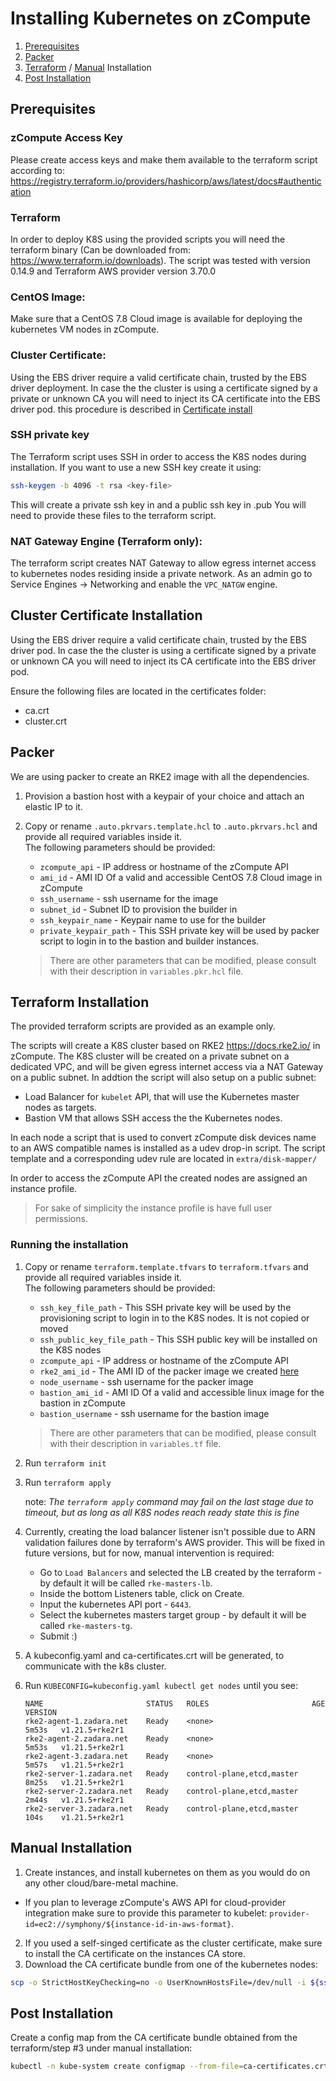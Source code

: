 # Installing Kubernetes on zCompute

1. [Prerequisites](#prerequisites)
2. [Packer](#packer)
2. [Terraform](#terraform-installation) / [Manual](#manual-installation) Installation
3. [Post Installation](#post-installation)

## Prerequisites

### zCompute Access Key

Please create access keys and make them available to the terraform script according to: https://registry.terraform.io/providers/hashicorp/aws/latest/docs#authentication

### Terraform

In order to deploy K8S using the provided scripts you will need the terraform binary (Can be downloaded from: https://www.terraform.io/downloads). The script was tested with version 0.14.9 and Terraform AWS provider version 3.70.0

### CentOS Image:

Make sure that a CentOS 7.8 Cloud image is available for deploying the kubernetes VM nodes in zCompute.

### Cluster Certificate:

Using the EBS driver require a valid certificate chain, trusted by the EBS driver deployment.
In case the the cluster is using a certificate signed by a private or unknown CA you will need to inject its CA certificate into the EBS driver pod.
this procedure is described in [Certificate install](#cluster-certificate-installation)

### SSH private key

The Terraform script uses SSH in order to access the K8S nodes during installation.
If you want to use a new SSH key create it using:

```sh
ssh-keygen -b 4096 -t rsa <key-file>
```

This will create a private ssh key in <key-file> and a public ssh key in <key-file>.pub
You will need to provide these files to the terraform script.

### NAT Gateway Engine (Terraform only):

The terraform script creates NAT Gateway to allow egress internet access to kubernetes nodes residing inside a private network.
As an admin go to Service Engines -> Networking and enable the `VPC_NATGW` engine.

## Cluster Certificate Installation

Using the EBS driver require a valid certificate chain, trusted by the EBS driver pod.
In case the the cluster is using a certificate signed by a private or unknown CA you will need to inject its CA certificate into the EBS driver pod.

Ensure the following files are located in the certificates folder:

- ca.crt
- cluster.crt

## Packer
We are using packer to create an RKE2 image with all the dependencies.

1. Provision a bastion host with a keypair of your choice and attach an elastic IP to it.
1. Copy or rename `.auto.pkrvars.template.hcl` to `.auto.pkrvars.hcl` and provide all required variables inside it. </br>
   The following parameters should be provided:

   - `zcompute_api` - IP address or hostname of the zCompute API
   - `ami_id` - AMI ID Of a valid and accessible CentOS 7.8 Cloud image in zCompute
   - `ssh_username` - ssh username for the image
   - `subnet_id` - Subnet ID to provision the builder in
   - `ssh_keypair_name` - Keypair name to use for the builder
   - `private_keypair_path` - This SSH private key will be used by packer script to login in to the bastion and builder instances.

   > There are other parameters that can be modified, please consult with their description in `variables.pkr.hcl` file.

## Terraform Installation

The provided terraform scripts are provided as an example only.

The scripts will create a K8S cluster based on RKE2 https://docs.rke2.io/ in zCompute.
The K8S cluster will be created on a private subnet on a dedicated VPC, and will be given egress internet access via a NAT Gateway on a public subnet.
In addtion the script will also setup on a public subnet:

- Load Balancer for `kubelet` API, that will use the Kubernetes master nodes as targets.
- Bastion VM that allows SSH access the the Kubernetes nodes.

In each node a script that is used to convert zCompute disk devices name to an AWS compatible names is installed as a udev drop-in script.
The script template and a corresponding udev rule are located in `extra/disk-mapper/`

In order to access the zCompute API the created nodes are assigned an instance profile.

> For sake of simplicity the instance profile is have full user permissions.

### Running the installation

1. Copy or rename `terraform.template.tfvars` to `terraform.tfvars` and provide all required variables inside it. </br>
   The following parameters should be provided:

   - `ssh_key_file_path` - This SSH private key will be used by the provisioning script to login in to the K8S nodes. It is not copied or moved
   - `ssh_public_key_file_path` - This SSH public key will be installed on the K8S nodes
   - `zcompute_api` - IP address or hostname of the zCompute API
   - `rke2_ami_id` - The AMI ID of the packer image we created [here](#packer)
   - `node_username` - ssh username for the packer image
   - `bastion_ami_id` - AMI ID Of a valid and accessible linux image for the bastion in zCompute
   - `bastion_username` - ssh username for the bastion image

   > There are other parameters that can be modified, please consult with their description in `variables.tf` file.

2. Run `terraform init`
3. Run `terraform apply`

   note: _The `terraform apply` command may fail on the last stage due to timeout, but as long as all K8S nodes reach ready state this is fine_

4. Currently, creating the load balancer listener isn't possible due to ARN validation failures done by terraform's AWS provider.
   This will be fixed in future versions, but for now, manual intervention is required:

   - Go to `Load Balancers` and selected the LB created by the terraform - by default it will be called `rke-masters-lb`.
   - Inside the bottom Listeners table, click on Create.
   - Input the kubernetes API port - `6443`.
   - Select the kubernetes masters target group - by default it will be called `rke-masters-tg`.
   - Submit :)

5. A kubeconfig.yaml and ca-certificates.crt will be generated, to communicate with the k8s cluster.
6. Run `KUBECONFIG=kubeconfig.yaml kubectl get nodes` until you see:

   ```shell
   NAME                       STATUS   ROLES                       AGE     VERSION
   rke2-agent-1.zadara.net    Ready    <none>                      5m53s   v1.21.5+rke2r1
   rke2-agent-2.zadara.net    Ready    <none>                      5m53s   v1.21.5+rke2r1
   rke2-agent-3.zadara.net    Ready    <none>                      5m57s   v1.21.5+rke2r1
   rke2-server-1.zadara.net   Ready    control-plane,etcd,master   8m25s   v1.21.5+rke2r1
   rke2-server-2.zadara.net   Ready    control-plane,etcd,master   2m44s   v1.21.5+rke2r1
   rke2-server-3.zadara.net   Ready    control-plane,etcd,master   104s    v1.21.5+rke2r1
   ```

## Manual Installation

1. Create instances, and install kubernetes on them as you would do on any other cloud/bare-metal machine.

- If you plan to leverage zCompute's AWS API for cloud-provider integration make sure to provide this parameter to kubelet: `provider-id=ec2://symphony/${instance-id-in-aws-format}`.

2. If you used a self-singed certificate as the cluster certificate, make sure to install the CA certificate on the instances CA store.
3. Download the CA certificate bundle from one of the kubernetes nodes:

```sh
scp -o StrictHostKeyChecking=no -o UserKnownHostsFile=/dev/null -i ${ssh_key_file_path} centos@${kubernetes-node-public-ip}:/etc/pki/ca-trust/extracted/pem/tls-ca-bundle.pem ca-certificates.crt
```

## Post Installation

Create a config map from the CA certificate bundle obtained from the terraform/step #3 under manual installation:

```sh
kubectl -n kube-system create configmap --from-file=ca-certificates.crt zcompute-ca-certificates-bundle
```